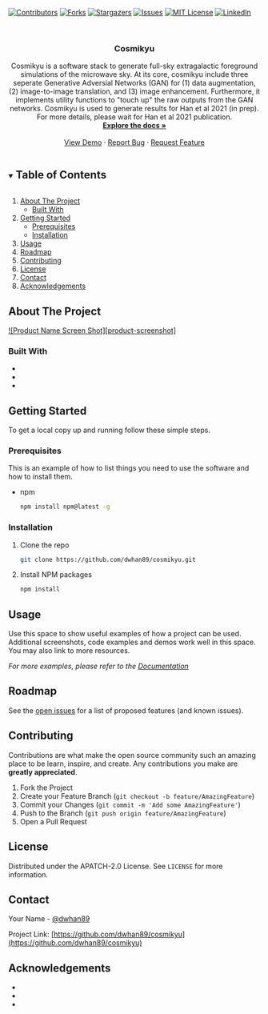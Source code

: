 <!--
*** Thanks for checking out the Best-README-Template. If you have a suggestion
*** that would make this better, please fork the repo and create a pull request
*** or simply open an issue with the tag "enhancement".
*** Thanks again! Now go create something AMAZING! :D
***
***
***
*** To avoid retyping too much info. Do a search and replace for the following:
*** github_username, repo_name, twitter_handle, email, project_title, project_description
-->



<!-- PROJECT SHIELDS -->
<!--
*** I'm using markdown "reference style" links for readability.
*** Reference links are enclosed in brackets [ ] instead of parentheses ( ).
*** See the bottom of this document for the declaration of the reference variables
*** for contributors-url, forks-url, etc. This is an optional, concise syntax you may use.
*** https://www.markdownguide.org/basic-syntax/#reference-style-links
-->
[![Contributors][contributors-shield]][contributors-url]
[![Forks][forks-shield]][forks-url]
[![Stargazers][stars-shield]][stars-url]
[![Issues][issues-shield]][issues-url]
[![MIT License][license-shield]][license-url]
[![LinkedIn][linkedin-shield]][linkedin-url]



<!-- PROJECT LOGO -->
<br />
<p align="center">

  <h3 align="center">Cosmikyu</h3>

  <p align="center">
    Cosmikyu is a software stack to generate full-sky extragalactic foreground simulations of the microwave sky. At its core, cosmikyu include three seperate Generative Adversial Networks (GAN) for (1) data augmentation, (2) image-to-image translation, and (3) image enhancement. Furthermore, it implements utility functions to "touch up" the raw outputs from the GAN networks. Cosmikyu is used to generate results for Han et al 2021 (in prep). For more details, please wait for Han et al 2021 publication.
    <br />
    <a href="https://github.com/dwhan89/cosmikyu"><strong>Explore the docs »</strong></a>
    <br />
    <br />
    <a href="https://github.com/dwhan89/cosmikyu">View Demo</a>
    ·
    <a href="https://github.com/dwhan89/cosmikyu/issues">Report Bug</a>
    ·
    <a href="https://github.com/dwhan89/cosmikyu/issues">Request Feature</a>
  </p>
</p>



<!-- TABLE OF CONTENTS -->
<details open="open">
  <summary><h2 style="display: inline-block">Table of Contents</h2></summary>
  <ol>
    <li>
      <a href="#about-the-project">About The Project</a>
      <ul>
        <li><a href="#built-with">Built With</a></li>
      </ul>
    </li>
    <li>
      <a href="#getting-started">Getting Started</a>
      <ul>
        <li><a href="#prerequisites">Prerequisites</a></li>
        <li><a href="#installation">Installation</a></li>
      </ul>
    </li>
    <li><a href="#usage">Usage</a></li>
    <li><a href="#roadmap">Roadmap</a></li>
    <li><a href="#contributing">Contributing</a></li>
    <li><a href="#license">License</a></li>
    <li><a href="#contact">Contact</a></li>
    <li><a href="#acknowledgements">Acknowledgements</a></li>
  </ol>
</details>



<!-- ABOUT THE PROJECT -->
## About The Project

[![Product Name Screen Shot][product-screenshot]](https://example.com)

### Built With

* []()
* []()
* []()



<!-- GETTING STARTED -->
## Getting Started

To get a local copy up and running follow these simple steps.

### Prerequisites

This is an example of how to list things you need to use the software and how to install them.
* npm
  ```sh
  npm install npm@latest -g
  ```

### Installation

1. Clone the repo
   ```sh
   git clone https://github.com/dwhan89/cosmikyu.git
   ```
2. Install NPM packages
   ```sh
   npm install
   ```



<!-- USAGE EXAMPLES -->
## Usage

Use this space to show useful examples of how a project can be used. Additional screenshots, code examples and demos work well in this space. You may also link to more resources.

_For more examples, please refer to the [Documentation](https://example.com)_



<!-- ROADMAP -->
## Roadmap

See the [open issues](https://github.com/dwhan89/cosmikyu/issues) for a list of proposed features (and known issues).



<!-- CONTRIBUTING -->
## Contributing

Contributions are what make the open source community such an amazing place to be learn, inspire, and create. Any contributions you make are **greatly appreciated**.

1. Fork the Project
2. Create your Feature Branch (`git checkout -b feature/AmazingFeature`)
3. Commit your Changes (`git commit -m 'Add some AmazingFeature'`)
4. Push to the Branch (`git push origin feature/AmazingFeature`)
5. Open a Pull Request



<!-- LICENSE -->
## License

Distributed under the APATCH-2.0 License. See `LICENSE` for more information.



<!-- CONTACT -->
## Contact

Your Name - [@dwhan89](https://twitter.com/dwhan89)

Project Link: [https://github.com/dwhan89/cosmikyu](https://github.com/dwhan89/cosmikyu)



<!-- ACKNOWLEDGEMENTS -->
## Acknowledgements

* []()
* []()
* []()





<!-- MARKDOWN LINKS & IMAGES -->
<!-- https://www.markdownguide.org/basic-syntax/#reference-style-links -->
[contributors-shield]: https://img.shields.io/github/contributors/dwhan89/cosmikyu.svg?style=for-the-badge
[contributors-url]: https://github.com/dwhan89/cosmikyu/graphs/contributors
[forks-shield]: https://img.shields.io/github/forks/dwhan89/cosmikyu.svg?style=for-the-badge
[forks-url]: https://github.com/dwhan89/cosmikyu/network/members
[stars-shield]: https://img.shields.io/github/stars/dwhan89/cosmikyu.svg?style=for-the-badge
[stars-url]: https://github.com/dwhan89/cosmikyu/stargazers
[issues-shield]: https://img.shields.io/github/issues/dwhan89/cosmikyu.svg?style=for-the-badge
[issues-url]: https://github.com/dwhan89/cosmikyu/issues
[license-shield]: https://img.shields.io/github/license/dwhan89/cosmikyu.svg?style=for-the-badge
[license-url]: https://github.com/dwhan89/cosmikyu/blob/master/LICENSE.txt
[linkedin-shield]: https://img.shields.io/badge/-LinkedIn-black.svg?style=for-the-badge&logo=linkedin&colorB=555
[linkedin-url]: https://linkedin.com/in/dwhan89
